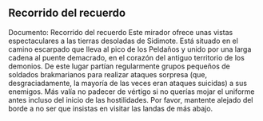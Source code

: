 ## Recorrido del recuerdo
Documento: Recorrido del recuerdo
Este mirador ofrece unas vistas espectaculares a las tierras desoladas de Sidimote. Está situado en el camino escarpado que lleva al pico de los Peldaños y unido por una larga cadena al puente demacrado, en el corazón del antiguo territorio de los demonios.
De este lugar partían regularmente grupos pequeños de soldados brakmarianos para realizar ataques sorpresa (que, desgraciadamente, la mayoría de las veces eran ataques suicidas) a sus enemigos. Más valía no padecer de vértigo si no querías mojar el uniforme antes incluso del inicio de las hostilidades.
Por favor, mantente alejado del borde a no ser que insistas en visitar las landas de más abajo.
